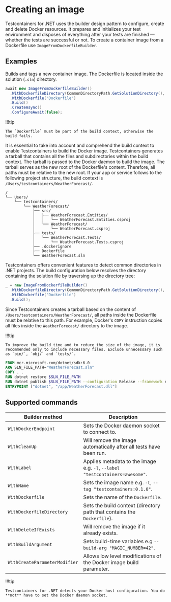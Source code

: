 # Creating an image

Testcontainers for .NET uses the builder design pattern to configure, create and delete Docker resources. It prepares and initializes your test environment and disposes of everything after your tests are finished — whether the tests are successful or not. To create a container image from a Dockerfile use `ImageFromDockerfileBuilder`.

## Examples

Builds and tags a new container image. The Dockerfile is located inside the solution (`.sln`) directory.

```csharp
await new ImageFromDockerfileBuilder()
  .WithDockerfileDirectory(CommonDirectoryPath.GetSolutionDirectory(), string.Empty)
  .WithDockerfile("Dockerfile")
  .Build()
  .CreateAsync()
  .ConfigureAwait(false);
```

!!!tip

    The `Dockerfile` must be part of the build context, otherwise the build fails.

It is essential to take into account and comprehend the build context to enable Testcontainers to build the Docker image. Testcontainers generates a tarball that contains all the files and subdirectories within the build context. The tarball is passed to the Docker daemon to build the image. The tarball serves as the new root of the Dockerfile's content. Therefore, all paths must be relative to the new root. If your app or service follows to the following project structure, the build context is `/Users/testcontainers/WeatherForecast/`.

    /
    └── Users/
        └── testcontainers/
            └── WeatherForecast/
                ├── src/
                │   ├── WeatherForecast.Entities/
                │   │   └── WeatherForecast.Entities.csproj
                │   └── WeatherForecast/
                │       └── WeatherForecast.csproj
                ├── tests/
                │   └── WeatherForecast.Tests/
                │       └── WeatherForecast.Tests.csproj
                ├── .dockerignore
                ├── Dockerfile
                └── WeatherForecast.sln

Testcontainers offers convenient features to detect common directories in .NET projects. The build configuration below resolves the directory containing the solution file by traversing up the directory tree:

```csharp
_ = new ImageFromDockerfileBuilder()
  .WithDockerfileDirectory(CommonDirectoryPath.GetSolutionDirectory(), string.Empty)
  .WithDockerfile("Dockerfile")
  .Build();
```

Since Testcontainers creates a tarball based on the content of `/Users/testcontainers/WeatherForecast/`, all paths inside the Dockerfile must be relative to this path. For example, Docker's `COPY` instruction copies all files inside the `WeatherForecast/` directory to the image.

!!!tip

    To improve the build time and to reduce the size of the image, it is recommended only to include necessary files. Exclude unnecessary such as `bin/`, `obj/` and `tests/`.

```Dockerfile
FROM mcr.microsoft.com/dotnet/sdk:6.0
ARG SLN_FILE_PATH="WeatherForecast.sln"
COPY . .
RUN dotnet restore $SLN_FILE_PATH
RUN dotnet publish $SLN_FILE_PATH --configuration Release --framework net6.0 --output app
ENTRYPOINT ["dotnet", "/app/WeatherForecast.dll"]
```

## Supported commands

| Builder method                | Description                                                                                                |
|-------------------------------|------------------------------------------------------------------------------------------------------------|
| `WithDockerEndpoint`          | Sets the Docker daemon socket to connect to.                                                               |
| `WithCleanUp`                 | Will remove the image automatically after all tests have been run.                                         |
| `WithLabel`                   | Applies metadata to the image e.g. `-l`, `--label "testcontainers=awesome"`.                               |
| `WithName`                    | Sets the image name e.g. `-t`, `--tag "testcontainers:0.1.0"`.                                             |
| `WithDockerfile`              | Sets the name of the `Dockerfile`.                                                                         |
| `WithDockerfileDirectory`     | Sets the build context (directory path that contains the `Dockerfile`).                                    |
| `WithDeleteIfExists`          | Will remove the image if it already exists.                                                                |
| `WithBuildArgument`           | Sets build-time variables e.g `--build-arg "MAGIC_NUMBER=42"`.                                             |
| `WithCreateParameterModifier` | Allows low level modifications of the Docker image build parameter.                                        |

!!!tip

    Testcontainers for .NET detects your Docker host configuration. You do **not** have to set the Docker daemon socket.
